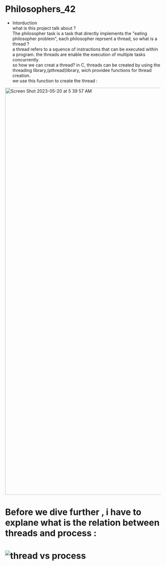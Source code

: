 # Philosophers_42
 - Intorduction <br>
what is this project talk about ?<br>
The philosopher task is a task that directly implements the "eating philosopher problem", each philosopher reprsent a thread, so what is a thread ?<br>
a thread refers to a squence of instractions that can be executed within a program. the threads are enable the execution of multiple tasks concurrently. <br>
so how we can creat a thread?
in C, threads can be created by using the threading library,(pthread)library, wich providee functions for thread creation.<br>
we use this function to create the thread :
<img width="1314" alt="Screen Shot 2023-05-20 at 5 39 57 AM" src="https://github.com/hachahbo/Philosophers_42/assets/116384287/2207fa8a-a66b-4065-bc5d-3cf9d086fce0">
<br>
<h1> Before we dive further , i have to explane what is the relation between threads and process  : <br> <h1>

![thread vs process](https://github.com/hachahbo/Philosophers_42/assets/116384287/4e01bcde-eea7-4925-af0c-103f5669d060)
